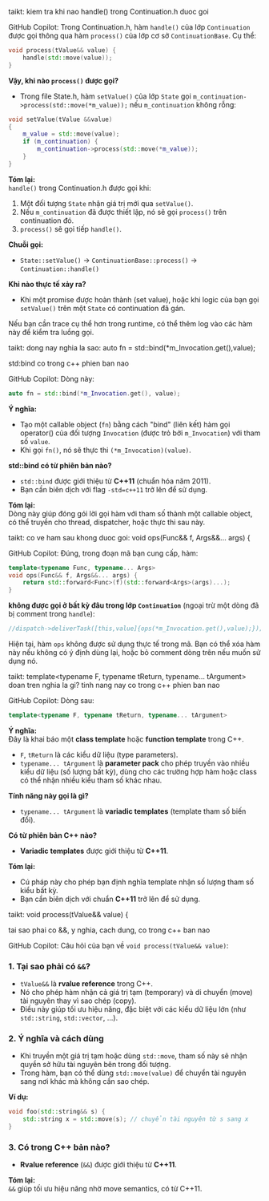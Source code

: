 taikt: kiem tra khi nao handle() trong Continuation.h duoc goi

GitHub Copilot: Trong Continuation.h, hàm `handle()` của lớp `Continuation` được gọi thông qua hàm `process()` của lớp cơ sở `ContinuationBase`. Cụ thể:

```cpp
void process(tValue&& value) {
    handle(std::move(value));
}
```

**Vậy, khi nào `process()` được gọi?**

- Trong file State.h, hàm `setValue()` của lớp `State` gọi `m_continuation->process(std::move(*m_value));` nếu `m_continuation` không rỗng:

```cpp
void setValue(tValue &&value)
{
    m_value = std::move(value);
    if (m_continuation) {
        m_continuation->process(std::move(*m_value));
    }
}
```

**Tóm lại:**  
`handle()` trong Continuation.h được gọi khi:
1. Một đối tượng `State` nhận giá trị mới qua `setValue()`.
2. Nếu `m_continuation` đã được thiết lập, nó sẽ gọi `process()` trên continuation đó.
3. `process()` sẽ gọi tiếp `handle()`.

**Chuỗi gọi:**
- `State::setValue()` → `ContinuationBase::process()` → `Continuation::handle()`

**Khi nào thực tế xảy ra?**
- Khi một promise được hoàn thành (set value), hoặc khi logic của bạn gọi `setValue()` trên một `State` có continuation đã gán.

Nếu bạn cần trace cụ thể hơn trong runtime, có thể thêm log vào các hàm này để kiểm tra luồng gọi.

taikt: dong nay nghia la sao:
auto fn = std::bind(*m_Invocation.get(),value);

std:bind co trong c++ phien ban nao

GitHub Copilot: Dòng này:

```cpp
auto fn = std::bind(*m_Invocation.get(), value);
```

**Ý nghĩa:**
- Tạo một callable object (`fn`) bằng cách "bind" (liên kết) hàm gọi operator() của đối tượng `Invocation` (được trỏ bởi `m_Invocation`) với tham số `value`.
- Khi gọi `fn()`, nó sẽ thực thi `(*m_Invocation)(value)`.

**std::bind có từ phiên bản nào?**
- `std::bind` được giới thiệu từ **C++11** (chuẩn hóa năm 2011).
- Bạn cần biên dịch với flag `-std=c++11` trở lên để sử dụng.

**Tóm lại:**  
Dòng này giúp đóng gói lời gọi hàm với tham số thành một callable object, có thể truyền cho thread, dispatcher, hoặc thực thi sau này.

taikt: co ve ham sau khong duoc goi:
void ops(Func&& f, Args&&... args) {

GitHub Copilot: Đúng, trong đoạn mã bạn cung cấp, hàm:

```cpp
template<typename Func, typename... Args>
void ops(Func&& f, Args&&... args) {
    return std::forward<Func>(f)(std::forward<Args>(args)...);
}
```

**không được gọi ở bất kỳ đâu trong lớp `Continuation`** (ngoại trừ một dòng đã bị comment trong `handle`):

```cpp
//dispatch->deliverTask([this,value]{ops(*m_Invocation.get(),value);});
```

Hiện tại, hàm `ops` không được sử dụng thực tế trong mã. Bạn có thể xóa hàm này nếu không có ý định dùng lại, hoặc bỏ comment dòng trên nếu muốn sử dụng nó.

taikt: template<typename F, typename tReturn, typename... tArgument>
doan tren nghia la gi? tinh nang nay co trong c++ phien ban nao

GitHub Copilot: Dòng sau:

```cpp
template<typename F, typename tReturn, typename... tArgument>
```

**Ý nghĩa:**  
Đây là khai báo một **class template** hoặc **function template** trong C++.  
- `F`, `tReturn` là các kiểu dữ liệu (type parameters).
- `typename... tArgument` là **parameter pack** cho phép truyền vào nhiều kiểu dữ liệu (số lượng bất kỳ), dùng cho các trường hợp hàm hoặc class có thể nhận nhiều kiểu tham số khác nhau.

**Tính năng này gọi là gì?**  
- `typename... tArgument` là **variadic templates** (template tham số biến đổi).

**Có từ phiên bản C++ nào?**  
- **Variadic templates** được giới thiệu từ **C++11**.

**Tóm lại:**  
- Cú pháp này cho phép bạn định nghĩa template nhận số lượng tham số kiểu bất kỳ.
- Bạn cần biên dịch với chuẩn **C++11** trở lên để sử dụng.

taikt: void process(tValue&& value) {

tai sao phai co &&, y nghia, cach dung, co trong c++ ban nao

GitHub Copilot: Câu hỏi của bạn về `void process(tValue&& value)`:

### 1. Tại sao phải có `&&`?
- `tValue&&` là **rvalue reference** trong C++.
- Nó cho phép hàm nhận cả giá trị tạm (temporary) và di chuyển (move) tài nguyên thay vì sao chép (copy).
- Điều này giúp tối ưu hiệu năng, đặc biệt với các kiểu dữ liệu lớn (như `std::string`, `std::vector`, ...).

### 2. Ý nghĩa và cách dùng
- Khi truyền một giá trị tạm hoặc dùng `std::move`, tham số này sẽ nhận quyền sở hữu tài nguyên bên trong đối tượng.
- Trong hàm, bạn có thể dùng `std::move(value)` để chuyển tài nguyên sang nơi khác mà không cần sao chép.

**Ví dụ:**
```cpp
void foo(std::string&& s) {
    std::string x = std::move(s); // chuyển tài nguyên từ s sang x
}
```

### 3. Có trong C++ bản nào?
- **Rvalue reference** (`&&`) được giới thiệu từ **C++11**.

**Tóm lại:**  
`&&` giúp tối ưu hiệu năng nhờ move semantics, có từ C++11.
